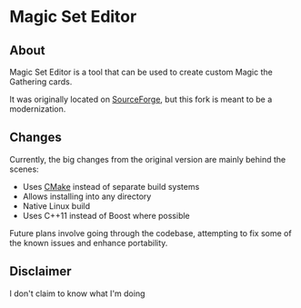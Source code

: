 # Magic Set Editor

## About

Magic Set Editor is a tool that can be used to create custom Magic the Gathering cards.

It was originally located on [SourceForge](http://magicseteditor.sourceforge.net), but this fork is meant to be a modernization.

## Changes

Currently, the big changes from the original version are mainly behind the scenes:

- Uses [CMake](http://cmake.org) instead of separate build systems
- Allows installing into any directory
- Native Linux build
- Uses C++11 instead of Boost where possible

Future plans involve going through the codebase, attempting to fix some of the known issues and enhance portability.

## Disclaimer

I don't claim to know what I'm doing
